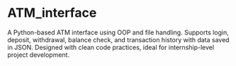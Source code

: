 # ATM_interface
A Python-based ATM interface using OOP and file handling. Supports login, deposit, withdrawal, balance check, and transaction history with data saved in JSON. Designed with clean code practices, ideal for internship-level project development.
